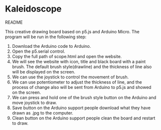 # Kaleidoscope
README

This creative drawing board based on p5.js and Arduino Micro. The program will be run in the following step:

1. Download the Arduino code to Arduino.
2. Open the p5.serial control.
3. Copy the full path of scope.html and open the website.
4. We will see the  website with icon, title and black board with a paint brush. The default brush style(drawline) and the thickness of line also will be displayed on the screen.
5. We can use the joystick to control the movement of brush.
6. We can use potentiometer to adjust the thickness of line, and the process of change also will be sent from Arduino to p5.js and  showed on the screen.
7. We can press and hold one of the brush style button on the Arduino and move joystick to draw.
8. Save button on the Arduino support people download what they have drawn as .jpg to the computer.
9. Clean button on the Arduino support people clean the board and restart to draw.
